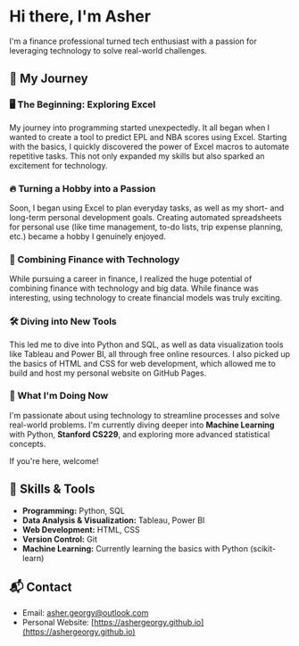 # Hi there, I'm Asher 

I'm a finance professional turned tech enthusiast with a passion for leveraging technology to solve real-world challenges.

## 🚢 My Journey

### 🖥️ The Beginning: Exploring Excel

My journey into programming started unexpectedly. It all began when I wanted to create a tool to predict EPL and NBA scores using Excel. Starting with the basics, I quickly discovered the power of Excel macros to automate repetitive tasks. This not only expanded my skills but also sparked an excitement for technology.

### 🔥 Turning a Hobby into a Passion

Soon, I began using Excel to plan everyday tasks, as well as my short- and long-term personal development goals. Creating automated spreadsheets for personal use (like time management, to-do lists, trip expense planning, etc.) became a hobby I genuinely enjoyed.

### 💼 Combining Finance with Technology

While pursuing a career in finance, I realized the huge potential of combining finance with technology and big data. While finance was interesting, using technology to create financial models was truly exciting.

### 🛠️ Diving into New Tools

This led me to dive into Python and SQL, as well as data visualization tools like Tableau and Power BI, all through free online resources. I also picked up the basics of HTML and CSS for web development, which allowed me to build and host my personal website on GitHub Pages.

### 🚀 What I'm Doing Now

I'm passionate about using technology to streamline processes and solve real-world problems. I'm currently diving deeper into **Machine Learning** with Python, **Stanford CS229**, and exploring more advanced statistical concepts.  

If you're here, welcome!

## 🔧 Skills & Tools

- **Programming:** Python, SQL
- **Data Analysis & Visualization:** Tableau, Power BI
- **Web Development:** HTML, CSS
- **Version Control:** Git
- **Machine Learning:** Currently learning the basics with Python (scikit-learn)

## 📬 Contact

- Email: [asher.georgy@outlook.com](mailto:asher.georgy@outlook.com) 
- Personal Website: [https://ashergeorgy.github.io](https://ashergeorgy.github.io)
